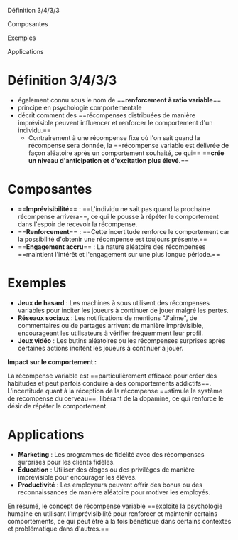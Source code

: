 Définition 3/4/3/3

Composantes

Exemples

Applications

# Définition 3/4/3/3

- également connu sous le nom de ==**renforcement à ratio variable**==
- principe en psychologie comportementale
- décrit comment des ==récompenses distribuées de manière imprévisible peuvent influencer et renforcer le comportement d'un individu.==
    - Contrairement à une récompense fixe où l'on sait quand la récompense sera donnée, la ==récompense variable est délivrée de façon aléatoire après un comportement souhaité, ce qui== ==**crée un niveau d'anticipation et d'excitation plus élevé.**==

# **Composantes**

- ==**Imprévisibilité**== : ==L'individu ne sait pas quand la prochaine récompense arrivera==, ce qui le pousse à répéter le comportement dans l'espoir de recevoir la récompense.
- ==**Renforcement**== : ==Cette incertitude renforce le comportement car la possibilité d'obtenir une récompense est toujours présente.==
- ==**Engagement accru**== : La nature aléatoire des récompenses ==maintient l'intérêt et l'engagement sur une plus longue période.==

# **Exemples**

- **Jeux de hasard** : Les machines à sous utilisent des récompenses variables pour inciter les joueurs à continuer de jouer malgré les pertes.
- **Réseaux sociaux** : Les notifications de mentions "J'aime", de commentaires ou de partages arrivent de manière imprévisible, encourageant les utilisateurs à vérifier fréquemment leur profil.
- **Jeux vidéo** : Les butins aléatoires ou les récompenses surprises après certaines actions incitent les joueurs à continuer à jouer.

**Impact sur le comportement :**

La récompense variable est ==particulièrement efficace pour créer des habitudes et peut parfois conduire à des comportements addictifs==. L'incertitude quant à la réception de la récompense ==stimule le système de récompense du cerveau==, libérant de la dopamine, ce qui renforce le désir de répéter le comportement.

# **Applications**

- **Marketing** : Les programmes de fidélité avec des récompenses surprises pour les clients fidèles.
- **Éducation** : Utiliser des éloges ou des privilèges de manière imprévisible pour encourager les élèves.
- **Productivité** : Les employeurs peuvent offrir des bonus ou des reconnaissances de manière aléatoire pour motiver les employés.

En résumé, le concept de récompense variable ==exploite la psychologie humaine en utilisant l'imprévisibilité pour renforcer et maintenir certains comportements, ce qui peut être à la fois bénéfique dans certains contextes et problématique dans d'autres.==